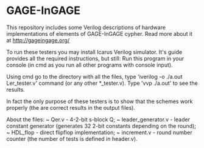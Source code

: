 # GAGE-InGAGE
This repository includes some Verilog descriptions of hardware implementations of elements of GAGE-InGAGE cypher. Read more about it at http://gageingage.org/

To run these testers you may install Icarus Verilog simulator. It's guide provides all the required instructions, but still:
Run this program in your console (in cmd as you run all other programs with console input).

Using cmd go to the directory with all the files, type 'iverilog -o ./a.out Ler_tester.v' command (or any other *_tester.v).
Type 'vvp ./a.out' to see the results.

In fact the only purpose of these testers is to show that the schemes work properly (the are correct results in the output files).


About the files:
~ Qer.v - 4-2-bit s-block Q;
~ leader_generator.v - leader constant generator (generates 32 2-bit constants depending on the round);
~ HDL_flop - direct flipflop implementation;
~ increment.v - round number counter (the number of tests is defined in header.v).

